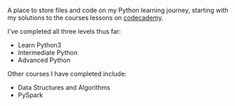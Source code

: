 A place to store files and code on my Python learning journey, starting with my solutions to the courses lessons on [codecademy](https://codecademy.com).

I've completed all three levels thus far:
* Learn Python3
* Intermediate Python
* Advanced Python

Other courses I have completed include:
* Data Structures and Algorithms
* PySpark
